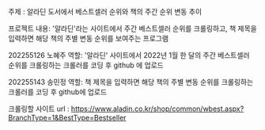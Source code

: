 주제 : 알라딘 도서에서 베스트셀러 순위와 책의 주간 순위 변동 추이

프로젝트 내용: '알라딘'라는 사이트에서 주간 베스트셀러 순위를 크롤링하고, 책 제목을 입력하면 해당 책의 주별 변동 순위를 보여주는 프로그램

202255126 노혜주 역할: '알라딘' 사이트에서 2022년 1월 한 달의 주간 베스트셀러 순위를 크롤링하는 크롤러를 코딩 후 github 에 업로드

202255143 송민정 역할: 책 제목을 입력하면 해당 책의 주별 변동 순위를 크롤링하는 크롤러를 코딩 후 github에 업로드

크롤링할 사이트 url : https://www.aladin.co.kr/shop/common/wbest.aspx?BranchType=1&BestType=Bestseller
